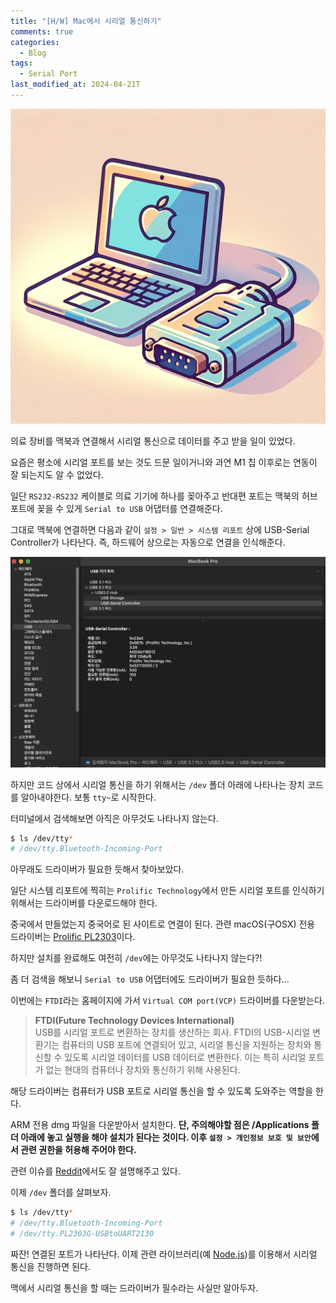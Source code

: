 ```yaml
---
title: "[H/W] Mac에서 시리얼 통신하기"
comments: true
categories:
  - Blog
tags:
  - Serial Port
last_modified_at: 2024-04-21T
---
```


![image](/assets/img/serial-com.webp)

의료 장비를 맥북과 연결해서 시리얼 통신으로 데이터를 주고 받을 일이 있었다.

요즘은 평소에 시리얼 포트를 보는 것도 드문 일이거니와 과연 M1 칩 이후로는 연동이 잘 되는지도 알 수 없었다.

일단 `RS232-RS232` 케이블로 의료 기기에 하나를 꽂아주고 반대편 포트는 맥북의 허브 포트에 꽂을 수 있게 `Serial to USB` 어댑터를 연결해준다. 

그대로 맥북에 연결하면 다음과 같이 `설정 > 일반 > 시스템 리포트` 상에 USB-Serial Controller가 나타난다. 즉, 하드웨어 상으로는 자동으로 연결을 인식해준다.

![image](/assets/img/serial-port-setting.png)

하지만 코드 상에서 시리얼 통신을 하기 위해서는 `/dev` 폴더 아래에 나타나는 장치 코드를 알아내야한다. 보통 `tty~`로 시작한다.

터미널에서 검색해보면 아직은 아무것도 나타나지 않는다. 

```bash
$ ls /dev/tty*
# /dev/tty.Bluetooth-Incoming-Port
```

아무래도 드라이버가 필요한 듯해서 찾아보았다.

일단 시스템 리포트에 찍히는 `Prolific Technology`에서 만든 시리얼 포트를 인식하기 위해서는 드라이버를 다운로드해야 한다.

중국에서 만들었는지 중국어로 된 사이트로 연결이 된다. 관련 macOS(구OSX) 전용 드라이버는 [Prolific PL2303](https://www.prolific.com.tw/US/ShowProduct.aspx?pcid=41&showlevel=0041-0041)이다. 

하지만 설치를 완료해도 여전히 `/dev`에는 아무것도 나타나지 않는다?!

좀 더 검색을 해보니 `Serial to USB` 어댑터에도 드라이버가 필요한 듯하다...

이번에는 `FTDI`라는 홈페이지에 가서 `Virtual COM port(VCP)` 드라이버를 다운받는다.

> **FTDI(Future Technology Devices International)**  
> USB를 시리얼 포트로 변환하는 장치를 생산하는 회사. FTDI의 USB-시리얼 변환기는 컴퓨터의 USB 포트에 연결되어 있고, 시리얼 통신을 지원하는 장치와 통신할 수 있도록 시리얼 데이터를 USB 데이터로 변환한다. 이는 특히 시리얼 포트가 없는 현대의 컴퓨터나 장치와 통신하기 위해 사용된다.

해당 드라이버는 컴퓨터가 USB 포트로 시리얼 통신을 할 수 있도록 도와주는 역할을 한다.

ARM 전용 dmg 파일을 다운받아서 설치한다. **단, 주의해야할 점은 /Applications 폴더 아래에 놓고 실행을 해야 설치가 된다는 것이다. 이후 `설정 > 개인정보 보호 및 보안`에서 관련 권한을 허용해 주어야 한다.**

관련 이슈를 [Reddit](https://www.reddit.com/r/MacOS/comments/17bnhvr/m2_mac_on_macos_sonoma_issues_with_prolific/?utm_source=embedv2&utm_medium=post_embed&utm_content=post_body&embed_host_url=https://embed.notion.co/api/iframe)에서도 잘 설명해주고 있다.

이제 `/dev` 폴더를 살펴보자.

```bash
$ ls /dev/tty*
# /dev/tty.Bluetooth-Incoming-Port
# /dev/tty.PL2303G-USBtoUART2130
```

짜잔! 연결된 포트가 나타난다. 이제 관련 라이브러리(예 [Node.js](https://serialport.io))를 이용해서 시리얼 통신을 진행하면 된다.

맥에서 시리얼 통신을 할 때는 드라이버가 필수라는 사실만 알아두자.